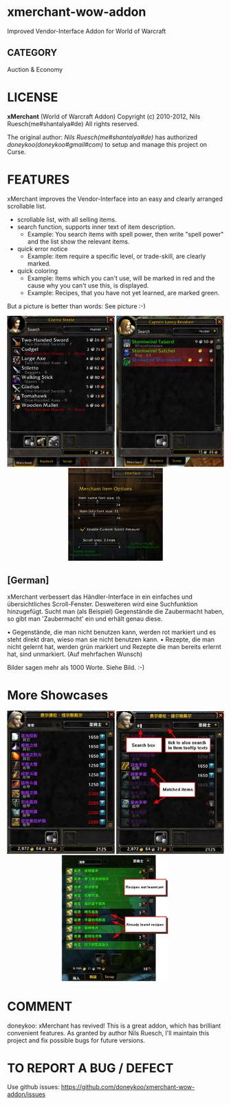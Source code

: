 # xmerchant-wow-addon
Improved Vendor-Interface Addon for World of Warcraft

## CATEGORY
Auction & Economy


# LICENSE

**xMerchant** (World of Warcraft Addon) Copyright (c) 2010-2012, Nils Ruesch(me#shantalya#de) All rights reserved.

The original author: *Nils Ruesch(me#shantalya#de)* has authorized *doneykoo(doneykoo#gmail#com)* to setup and manage this project on Curse.


# FEATURES

xMerchant improves the Vendor-Interface into an easy and clearly arranged scrollable list.

* scrollable list, with all selling items.
* search function, supports inner text of item description.
    * Example: You search items with spell power, then write "spell power" and the list show the relevant items.
* quick error notice
    * Example: item require a specific level, or trade-skill, are clearly marked.
* quick coloring
    * Example: Items which you can't use, will be marked in red and the cause why you can't use this, is displayed.
    * Example: Recipes, that you have not yet learned, are marked green.

But a picture is better than words: See picture :-)

<p align="center">
<a href="Documents~/2017-06-29-01-04-05.png"><img src="Documents~/2017-06-29-01-04-05.png" width="250"/></a>
<a href="Documents~/2017-06-29-00-59-54.png"><img src="Documents~/2017-06-29-00-59-54.png" width="250"/></a>
<a href="Documents~/2017-06-29-00-59-04.png"><img src="Documents~/2017-06-29-00-59-04.png" width="220"/></a>
</p>

## [German]
xMerchant verbessert das Händler-Interface in ein einfaches und übersichtliches Scroll-Fenster. Desweiteren wird eine Suchfunktion hinzugefügt. Sucht man (als Beispiel) Gegenstände die Zaubermacht haben, so gibt man 'Zaubermacht' ein und erhält genau diese.

• Gegenstände, die man nicht benutzen kann, werden rot markiert und es steht direkt dran, wieso man sie nicht benutzen kann. • Rezepte, die man nicht gelernt hat, werden grün markiert und Rezepte die man bereits erlernt hat, sind unmarkiert. (Auf mehrfachen Wunsch)

Bilder sagen mehr als 1000 Worte. Siehe Bild. :-)


# More Showcases

<p align="center">
<a href="Documents~/2012-09-22_19-22-33.jpg"><img src="Documents~/2012-09-22_19-22-33.jpg" width="250"/></a>
<a href="Documents~/2014-06-18_10-01-01.jpg"><img src="Documents~/2014-06-18_10-01-01.jpg" width="250"/></a>
<a href="Documents~/2012-09-28_02-24-32.jpg"><img src="Documents~/2012-09-28_02-24-32.jpg" width="250"/></a>
</p>


# COMMENT

doneykoo:
xMerchant has revived! This is a great addon, which has brilliant convenient features.
As granted by author Nils Ruesch, I'll maintain this project and fix possible bugs for future versions.

# TO REPORT A BUG / DEFECT

Use github issues: https://github.com/doneykoo/xmerchant-wow-addon/issues

